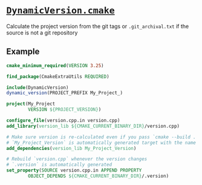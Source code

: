 # [`DynamicVersion.cmake`](DynamicVersion.cmake)

Calculate the project version from the git tags or `.git_archival.txt` if the source is not a git repository

## Example

```cmake
cmake_minimum_required(VERSION 3.25)

find_package(CmakeExtraUtils REQUIRED)

include(DynamicVersion)
dynamic_version(PROJECT_PREFIX My_Project_)

project(My_Project
		VERSION ${PROJECT_VERSION})

configure_file(version.cpp.in version.cpp)
add_library(version_lib ${CMAKE_CURRENT_BINARY_DIR}/version.cpp)

# Make sure version is re-calculated even if you pass `cmake --build . --target version_lib`
# `My_Project_Version` is automatically generated target with the name from `PROJECT_PREFIX`
add_dependencies(version_lib My_Project_Version)

# Rebuild `version.cpp` whenever the version changes
# `.version` is automatically generated
set_property(SOURCE version.cpp.in APPEND PROPERTY
		OBJECT_DEPENDS ${CMAKE_CURRENT_BINARY_DIR}/.version) 
```